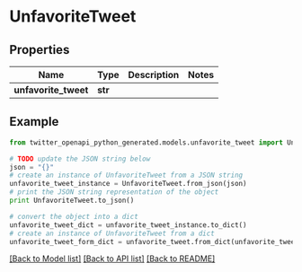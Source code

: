 # UnfavoriteTweet


## Properties
Name | Type | Description | Notes
------------ | ------------- | ------------- | -------------
**unfavorite_tweet** | **str** |  | 

## Example

```python
from twitter_openapi_python_generated.models.unfavorite_tweet import UnfavoriteTweet

# TODO update the JSON string below
json = "{}"
# create an instance of UnfavoriteTweet from a JSON string
unfavorite_tweet_instance = UnfavoriteTweet.from_json(json)
# print the JSON string representation of the object
print UnfavoriteTweet.to_json()

# convert the object into a dict
unfavorite_tweet_dict = unfavorite_tweet_instance.to_dict()
# create an instance of UnfavoriteTweet from a dict
unfavorite_tweet_form_dict = unfavorite_tweet.from_dict(unfavorite_tweet_dict)
```
[[Back to Model list]](../README.md#documentation-for-models) [[Back to API list]](../README.md#documentation-for-api-endpoints) [[Back to README]](../README.md)


